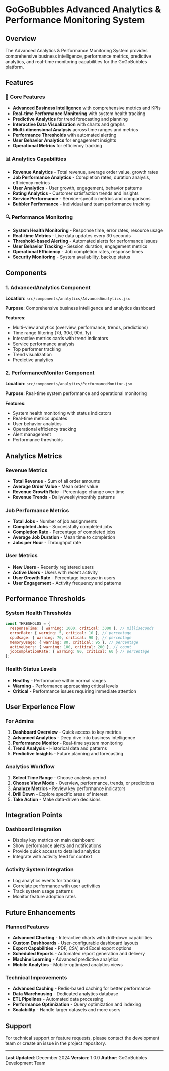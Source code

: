 # GoGoBubbles Advanced Analytics & Performance Monitoring System

## Overview

The Advanced Analytics & Performance Monitoring System provides comprehensive business intelligence, performance metrics, predictive analytics, and real-time monitoring capabilities for the GoGoBubbles platform.

## Features

### 🚀 Core Features
- **Advanced Business Intelligence** with comprehensive metrics and KPIs
- **Real-time Performance Monitoring** with system health tracking
- **Predictive Analytics** for trend forecasting and planning
- **Interactive Data Visualization** with charts and graphs
- **Multi-dimensional Analysis** across time ranges and metrics
- **Performance Thresholds** with automated alerting
- **User Behavior Analytics** for engagement insights
- **Operational Metrics** for efficiency tracking

### 📊 Analytics Capabilities
- **Revenue Analytics** - Total revenue, average order value, growth rates
- **Job Performance Analytics** - Completion rates, duration analysis, efficiency metrics
- **User Analytics** - User growth, engagement, behavior patterns
- **Rating Analytics** - Customer satisfaction trends and insights
- **Service Performance** - Service-specific metrics and comparisons
- **Bubbler Performance** - Individual and team performance tracking

### 🔍 Performance Monitoring
- **System Health Monitoring** - Response time, error rates, resource usage
- **Real-time Metrics** - Live data updates every 30 seconds
- **Threshold-based Alerting** - Automated alerts for performance issues
- **User Behavior Tracking** - Session duration, engagement metrics
- **Operational Efficiency** - Job completion rates, response times
- **Security Monitoring** - System availability, backup status

## Components

### 1. AdvancedAnalytics Component
**Location**: `src/components/analytics/AdvancedAnalytics.jsx`

**Purpose**: Comprehensive business intelligence and analytics dashboard

**Features**:
- Multi-view analytics (overview, performance, trends, predictions)
- Time range filtering (7d, 30d, 90d, 1y)
- Interactive metrics cards with trend indicators
- Service performance analysis
- Top performer tracking
- Trend visualization
- Predictive analytics

### 2. PerformanceMonitor Component
**Location**: `src/components/analytics/PerformanceMonitor.jsx`

**Purpose**: Real-time system performance and operational monitoring

**Features**:
- System health monitoring with status indicators
- Real-time metrics updates
- User behavior analytics
- Operational efficiency tracking
- Alert management
- Performance thresholds

## Analytics Metrics

### Revenue Metrics
- **Total Revenue** - Sum of all order amounts
- **Average Order Value** - Mean order value
- **Revenue Growth Rate** - Percentage change over time
- **Revenue Trends** - Daily/weekly/monthly patterns

### Job Performance Metrics
- **Total Jobs** - Number of job assignments
- **Completed Jobs** - Successfully completed jobs
- **Completion Rate** - Percentage of completed jobs
- **Average Job Duration** - Mean time to completion
- **Jobs per Hour** - Throughput rate

### User Metrics
- **New Users** - Recently registered users
- **Active Users** - Users with recent activity
- **User Growth Rate** - Percentage increase in users
- **User Engagement** - Activity frequency and patterns

## Performance Thresholds

### System Health Thresholds
```javascript
const THRESHOLDS = {
  responseTime: { warning: 1000, critical: 3000 }, // milliseconds
  errorRate: { warning: 5, critical: 10 }, // percentage
  cpuUsage: { warning: 70, critical: 90 }, // percentage
  memoryUsage: { warning: 80, critical: 95 }, // percentage
  activeUsers: { warning: 100, critical: 200 }, // count
  jobCompletionRate: { warning: 80, critical: 60 } // percentage
};
```

### Health Status Levels
- **Healthy** - Performance within normal ranges
- **Warning** - Performance approaching critical levels
- **Critical** - Performance issues requiring immediate attention

## User Experience Flow

### For Admins
1. **Dashboard Overview** - Quick access to key metrics
2. **Advanced Analytics** - Deep dive into business intelligence
3. **Performance Monitor** - Real-time system monitoring
4. **Trend Analysis** - Historical data and patterns
5. **Predictive Insights** - Future planning and forecasting

### Analytics Workflow
1. **Select Time Range** - Choose analysis period
2. **Choose View Mode** - Overview, performance, trends, or predictions
3. **Analyze Metrics** - Review key performance indicators
4. **Drill Down** - Explore specific areas of interest
5. **Take Action** - Make data-driven decisions

## Integration Points

### Dashboard Integration
- Display key metrics on main dashboard
- Show performance alerts and notifications
- Provide quick access to detailed analytics
- Integrate with activity feed for context

### Activity System Integration
- Log analytics events for tracking
- Correlate performance with user activities
- Track system usage patterns
- Monitor feature adoption rates

## Future Enhancements

### Planned Features
- **Advanced Charting** - Interactive charts with drill-down capabilities
- **Custom Dashboards** - User-configurable dashboard layouts
- **Export Capabilities** - PDF, CSV, and Excel export options
- **Scheduled Reports** - Automated report generation and delivery
- **Machine Learning** - Advanced predictive analytics
- **Mobile Analytics** - Mobile-optimized analytics views

### Technical Improvements
- **Advanced Caching** - Redis-based caching for better performance
- **Data Warehousing** - Dedicated analytics database
- **ETL Pipelines** - Automated data processing
- **Performance Optimization** - Query optimization and indexing
- **Scalability** - Handle larger datasets and more users

## Support

For technical support or feature requests, please contact the development team or create an issue in the project repository.

---

**Last Updated**: December 2024
**Version**: 1.0.0
**Author**: GoGoBubbles Development Team 